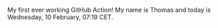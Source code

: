 My first ever working GitHub Action!
My name is Thomas and today is Wednesday, 10 February, 07:19 CET. 
